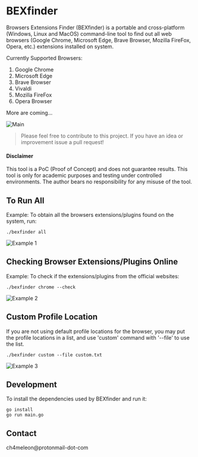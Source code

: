 # BEXfinder

Browsers Extensions Finder (BEXfinder) is a portable and cross-platform (Windows, Linux and MacOS) command-line tool to find out all web browsers (Google Chrome, Microsoft Edge, Brave Browser, Mozilla FireFox, Opera, etc.) extensions installed on system.

Currently Supported Browsers:
1. Google Chrome
2. Microsoft Edge
3. Brave Browser
4. Vivaldi
5. Mozilla FireFox
6. Opera Browser

More are coming...

![Main](https://i.ibb.co/fDHNx8F/main.png "Main")

> Please feel free to contribute to this project. If you have an idea or improvement issue a pull request!

#### Disclaimer
This tool is a PoC (Proof of Concept) and does not guarantee results.
This tool is only for academic purposes and testing  under controlled environments.
The author bears no responsibility for any misuse of the tool.


## To Run All
Example: To obtain all the browsers extensions/plugins found on the system, run:
```
./bexfinder all
```
![Example 1](https://i.ibb.co/wLjc2Mt/screenshot.png "Example 1")

## Checking Browser Extensions/Plugins Online
Example: To check if the extensions/plugins from the official websites:
```
./bexfinder chrome --check
```
![Example 2](https://i.ibb.co/8dFS0pT/check-online.png "Example 2")


## Custom Profile Location
If you are not using default profile locations for the browser, you may put the profile locations in a list, and use 'custom' command with '--file' to use the list.
```
./bexfinder custom --file custom.txt
```
![Example 3](https://i.ibb.co/W67bb61/custom.png "Example 3")


## Development
To install the dependencies used by BEXfinder and run it:
```
go install
go run main.go
```

## Contact
ch4meleon@protonmail-dot-com


